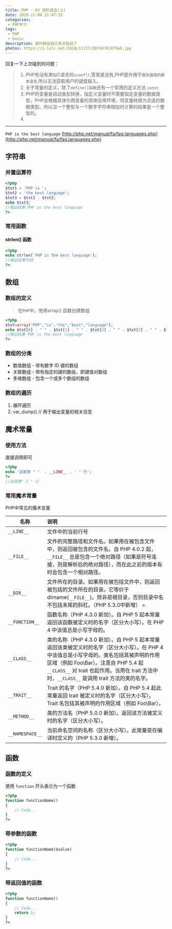 ```yaml
---
title: PHP - 03 进阶语法(上)
date: 2018-11-08 21:47:15
categories:
 - PHP学习
tags:
 - PHP
 - basic
description: 是时候给自己来点挑战了
photos: https://i.loli.net/2018/11/27/5bfd47018f9a8.jpg
---
```


回复一下上次碰到的问题：
>1. PHP有没有类似C语言的`scanf()`,答案是没有,PHP是作用于`服务器端的脚本语言`,所以无法获取用户的键盘输入。
>2. 关于常量的定义，除了`define()函数`还有一个常用的定义方法 `const `
>3. PHP的变量是自动类型转换，指定义变量时不需要指定变量的数据类型，PHP会根据具体引用变量的具体应用环境，将变量转换为合适的数据类型。所以当一个整型与一个数字字符串相加时计算的结果是一个整型的。
>4. 

---

`PHP is the best language` 
[http://php.net/manual/fa/faq.languages.php](http://php.net/manual/fa/faq.languages.php)

## 字符串

### 并置运算符

```php
<?php
$txt1 = 'PHP is ';
$txt2 = 'the best language';
$txt3 = $txt1 . $txt2;
echo $txt3;
//输出结果 PHP is the best language
?>
```
### 常用函数

#### strlen() 函数

```php
<?php 
echo strlen(`PHP is the best language`); 
//输出结果为30
?> 
```

## 数组

### 数组的定义
>在`PHP`中，使用array() 函数创建数组
```php
<?php
$txt=array("PHP","is","the","best","language");
echo $txt[0] . " " . $txt[1] . " " . $txt[2] . " " . $txt[3] . " " . $txt[4];
//输出结果 PHP is the best language
?>
```
### 数组的分类
 - 数值数组 - 带有数字 ID 键的数组
 - 关联数组 - 带有指定的键的数组，即键值对数组
 - 多维数组 - 包含一个或多个数组的数组

### 数组的遍历
1. 循环遍历
2. var_dump() // 用于输出变量的相关信息

## 魔术常量

### 使用方法

直接调用即可
```php
<?php
echo '这是第 " '  . __LINE__ . ' " 行';
?>
//这是第" 2 " 行
```
### 常用魔术常量

PHP中常见的魔术变量

| 名称 | 说明 |
| - | :- |
| `__LINE__` | 文件中的当前行号 |
| `__FILE__` | 文件的完整路径和文件名。如果用在被包含文件中，则返回被包含的文件名。自 PHP 4.0.2 起，`__FILE__` 总是包含一个绝对路径（如果是符号连接，则是解析后的绝对路径），而在此之前的版本有时会包含一个相对路径。|
| `__DIR__` | 文件所在的目录。如果用在被包括文件中，则返回被包括的文件所在的目录。它等价于 dirname(`__FILE__`)。除非是根目录，否则目录中名不包括末尾的斜杠。（PHP 5.3.0中新增） = |
| `__FUNCTION__` | 函数名称（PHP 4.3.0 新加）。自 PHP 5 起本常量返回该函数被定义时的名字（区分大小写）。在 PHP 4 中该值总是小写字母的。 |
| `__CLASS__` | 类的名称（PHP 4.3.0 新加）。自 PHP 5 起本常量返回该类被定义时的名字（区分大小写）。在 PHP 4 中该值总是小写字母的。类名包括其被声明的作用区域（例如 Foo\Bar）。注意自 PHP 5.4 起 `__CLASS__` 对 trait 也起作用。当用在 trait 方法中时，`__CLASS__` 是调用 trait 方法的类的名字。 |
| `__TRAIT__` | Trait 的名字（PHP 5.4.0 新加）。自 PHP 5.4 起此常量返回 trait 被定义时的名字（区分大小写）。Trait 名包括其被声明的作用区域（例如 Foo\Bar）。 |
| `__METHOD__` | 类的方法名（PHP 5.0.0 新加）。返回该方法被定义时的名字（区分大小写）。 |
| `__NAMESPACE__` | 当前命名空间的名称（区分大小写）。此常量是在编译时定义的（PHP 5.3.0 新增）。 |

## 函数

### 函数的定义

使用 `function` 开头表示为一个函数

```php
<?php
function functionName()
{
    // Code...
}
?>
```

### 带参数的函数

```php
<?php
function functionName($value)
{
    // Code...
}
?>
```

### 带返回值的函数

```php
<?php
function functionName()
{
    // Code...
    return 1;
}
?>
```
